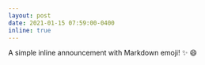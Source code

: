 ```yaml
---
layout: post
date: 2021-01-15 07:59:00-0400
inline: true
---
```


A simple inline announcement with Markdown emoji! :sparkles: :smile:
